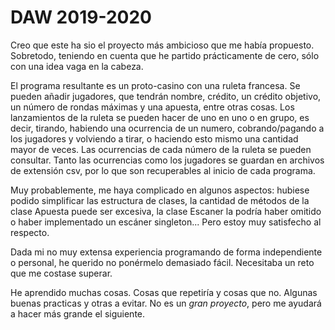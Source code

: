 # DAW 2019-2020
 
Creo que este ha sio el proyecto más ambicioso que me había propuesto. Sobretodo, teniendo en cuenta que he partido prácticamente de cero, sólo con una idea vaga en la cabeza.

El programa resultante es un proto-casino con una ruleta francesa.
Se pueden añadir jugadores, que tendrán nombre, crédito, un crédito objetivo, un número de rondas máximas y una apuesta, entre otras cosas.
Los lanzamientos de la ruleta se pueden hacer de uno en uno o en grupo, es decir, tirando, habiendo una ocurrencia de un numero, cobrando/pagando a los jugadores y volviendo a tirar, o haciendo esto mismo una cantidad mayor de veces.
Las ocurrencias de cada número de la ruleta se pueden consultar.
Tanto las ocurrencias como los jugadores se guardan en archivos de extensión csv, por lo que son recuperables al inicio de cada programa.

Muy probablemente, me haya complicado en algunos aspectos: hubiese podido simplificar las estructura de clases, la cantidad de métodos de la clase Apuesta puede ser excesiva, la clase Escaner la podría haber omitido o haber implementado un escáner singleton... Pero estoy muy satisfecho al respecto.

Dada mi no muy extensa experiencia programando de forma independiente o personal, he querido no ponérmelo demasiado fácil. Necesitaba un reto que me costase superar.

He aprendido muchas cosas. Cosas que repetiría y cosas que no. Algunas buenas practicas y otras a evitar. No es un *gran proyecto*, pero me ayudará a hacer más grande el siguiente.
